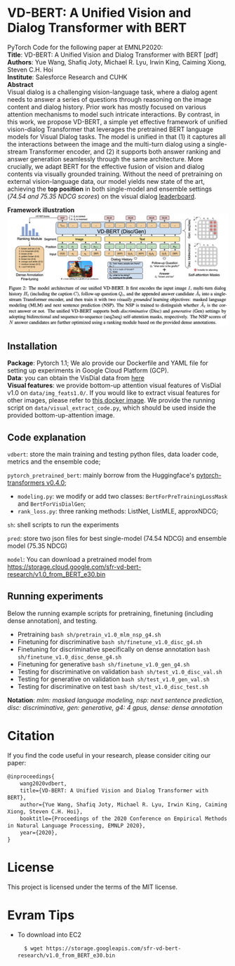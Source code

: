 # VD-BERT: A Unified Vision and Dialog Transformer with BERT
PyTorch Code for the following paper at EMNLP2020:\
**Title**: VD-BERT: A Unified Vision and Dialog Transformer with BERT [pdf] \
**Authors**: Yue Wang, Shafiq Joty, Michael R. Lyu, Irwin King, Caiming Xiong, Steven C.H. Hoi\
**Institute**: Salesforce Research and CUHK \
**Abstract** \
Visual dialog is a challenging vision-language task, where a dialog agent needs to answer a series of questions through reasoning on the image content and dialog history. Prior work has mostly focused on various attention mechanisms to model such intricate interactions. By contrast, in this work, we propose VD-BERT, a simple yet effective framework of unified vision-dialog Transformer that leverages the pretrained BERT language models for Visual Dialog tasks. The model is unified in that (1) it captures all the interactions between the image and the multi-turn dialog using a single-stream Transformer encoder, and (2) it supports both answer ranking and answer generation seamlessly through the same architecture. More crucially, we adapt BERT for the effective fusion of vision and dialog contents via visually grounded training. 
Without the need of pretraining on external vision-language data, our model yields new state of the art, achieving the **top position** in both single-model and ensemble settings (*74.54 and 75.35 NDCG scores*) on the 
visual dialog [leaderboard](https://evalai.cloudcv.org/web/challenges/challenge-page/161/leaderboard/483#leaderboardrank-1).

**Framework illustration**\
![VD-BERT framework](model_caption.png)


## Installation
**Package**: Pytorch 1.1; We alo provide our Dockerfile and YAML file for setting up experiments in Google Cloud Platform (GCP). \
**Data**: you can obtain the VisDial data from [here](https://visualdialog.org/data) \
**Visual features**: we provide bottom-up attention visual features of VisDial v1.0 on ``data/img_feats1.0/``. 
If you would like to extract visual features for other images, please refer to [this docker image](https://hub.docker.com/r/airsplay/bottom-up-attention).
We provide the running script on ``data/visual_extract_code.py``, which should be used inside the provided bottom-up-attention image.

## Code explanation
``vdbert``: store the main training and testing python files, data loader code, metrics and the ensemble code;

``pytorch_pretrained_bert``: mainly borrow from the Huggingface's [pytorch-transformers v0.4.0](https://github.com/huggingface/pytorch-transformers/tree/v0.4.0);
* `modeling.py`: we modify or add two classes: `BertForPreTrainingLossMask` and `BertForVisDialGen`;
* `rank_loss.py`: three ranking methods: ListNet, ListMLE, approxNDCG;

``sh``: shell scripts to run the experiments

``pred``: store two json files for best single-model (74.54 NDCG) and ensemble model (75.35 NDCG)

<!--- ``data``: VisDial json data and image visual features (size: 38G) --->

``model``: You can download a pretrained model from https://storage.cloud.google.com/sfr-vd-bert-research/v1.0_from_BERT_e30.bin

## Running experiments
Below the running example scripts for pretraining, finetuning (including dense annotation), and testing.
* Pretraining
  ``bash sh/pretrain_v1.0_mlm_nsp_g4.sh``
* Finetuning for discriminative
  ``bash sh/finetune_v1.0_disc_g4.sh``
* Finetuning for discriminative specifically on dense annotation
  ``bash sh/finetune_v1.0_disc_dense_g4.sh``
* Finetuning for generative
  ``bash sh/finetune_v1.0_gen_g4.sh``
* Testing for discriminative on validation
  ``bash sh/test_v1.0_disc_val.sh``
* Testing for generative on validation
  ``bash sh/test_v1.0_gen_val.sh``
* Testing for discriminative on test
  ``bash sh/test_v1.0_disc_test.sh``
  
**Notation**: *mlm: masked language modeling, nsp: next sentence prediction, disc: discriminative, gen: generative, g4: 4 gpus, dense: dense annotation*


# Citation
If you find the code useful in your research, please consider citing our paper:
```
@inproceedings{
    wang2020vdbert,
    title={VD-BERT: A Unified Vision and Dialog Transformer with BERT},
    author={Yue Wang, Shafiq Joty, Michael R. Lyu, Irwin King, Caiming Xiong, Steven C.H. Hoi},
    booktitle={Proceedings of the 2020 Conference on Empirical Methods in Natural Language Processing, EMNLP 2020},
    year={2020},
}
```
  
# License
This project is licensed under the terms of the MIT license. 


# Evram Tips
* To download into EC2 
  ```shell
    $ wget https://storage.googleapis.com/sfr-vd-bert-research/v1.0_from_BERT_e30.bin
  ```